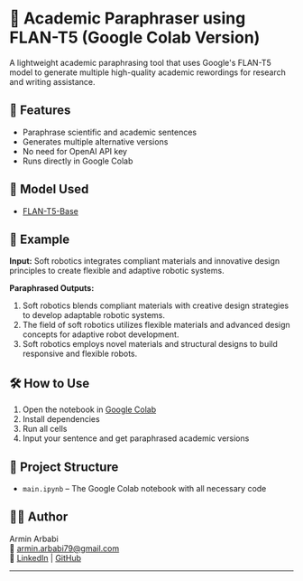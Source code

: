 # 📘 Academic Paraphraser using FLAN-T5 (Google Colab Version)

A lightweight academic paraphrasing tool that uses Google's FLAN-T5 model to generate multiple high-quality academic rewordings for research and writing assistance.

## 🚀 Features
- Paraphrase scientific and academic sentences
- Generates multiple alternative versions
- No need for OpenAI API key
- Runs directly in Google Colab

## 🧠 Model Used
- [FLAN-T5-Base](https://huggingface.co/google/flan-t5-base)

## 📎 Example

**Input:**
Soft robotics integrates compliant materials and innovative design principles to create flexible and adaptive robotic systems.


**Paraphrased Outputs:**
1. Soft robotics blends compliant materials with creative design strategies to develop adaptable robotic systems.
2. The field of soft robotics utilizes flexible materials and advanced design concepts for adaptive robot development.
3. Soft robotics employs novel materials and structural designs to build responsive and flexible robots.

## 🛠 How to Use
1. Open the notebook in [Google Colab](https://colab.research.google.com/)
2. Install dependencies
3. Run all cells
4. Input your sentence and get paraphrased academic versions

## 📁 Project Structure
- `main.ipynb` – The Google Colab notebook with all necessary code

## 🙋‍♂️ Author
Armin Arbabi  
📧 armin.arbabi79@gmail.com  
🔗 [LinkedIn](https://www.linkedin.com/in/armin-arbabi-847097213/) | [GitHub](https://github.com/armin-arbabi)

---
